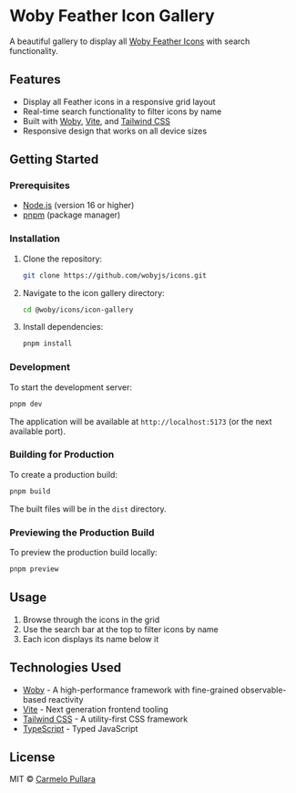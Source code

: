 # Woby Feather Icon Gallery

A beautiful gallery to display all [Woby Feather Icons](https://github.com/wobyjs/icons) with search functionality.

## Features

- Display all Feather icons in a responsive grid layout
- Real-time search functionality to filter icons by name
- Built with [Woby](https://github.com/wobyjs/woby), [Vite](https://vitejs.dev/), and [Tailwind CSS](https://tailwindcss.com/)
- Responsive design that works on all device sizes

## Getting Started

### Prerequisites

- [Node.js](https://nodejs.org/) (version 16 or higher)
- [pnpm](https://pnpm.io/) (package manager)

### Installation

1. Clone the repository:
   ```bash
   git clone https://github.com/wobyjs/icons.git
   ```

2. Navigate to the icon gallery directory:
   ```bash
   cd @woby/icons/icon-gallery
   ```

3. Install dependencies:
   ```bash
   pnpm install
   ```

### Development

To start the development server:

```bash
pnpm dev
```

The application will be available at `http://localhost:5173` (or the next available port).

### Building for Production

To create a production build:

```bash
pnpm build
```

The built files will be in the `dist` directory.

### Previewing the Production Build

To preview the production build locally:

```bash
pnpm preview
```

## Usage

1. Browse through the icons in the grid
2. Use the search bar at the top to filter icons by name
3. Each icon displays its name below it

## Technologies Used

- [Woby](https://github.com/wobyjs/woby) - A high-performance framework with fine-grained observable-based reactivity
- [Vite](https://vitejs.dev/) - Next generation frontend tooling
- [Tailwind CSS](https://tailwindcss.com/) - A utility-first CSS framework
- [TypeScript](https://www.typescriptlang.org/) - Typed JavaScript

## License

MIT © [Carmelo Pullara](https://github.com/carmelopullara)
